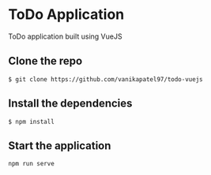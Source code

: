 # ToDo Application  
ToDo application built using VueJS

## Clone the repo
```
$ git clone https://github.com/vanikapatel97/todo-vuejs
```

## Install the dependencies
```
$ npm install
```

## Start the application
```
npm run serve
